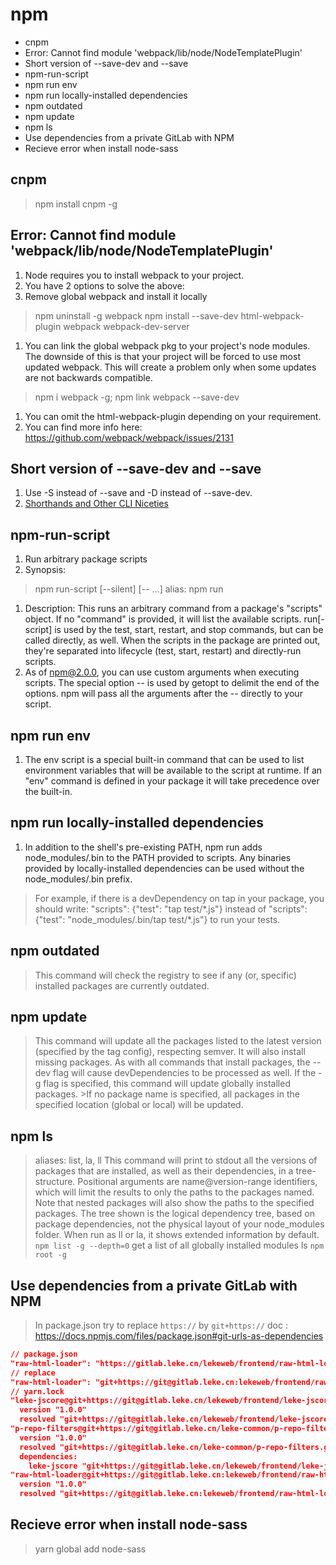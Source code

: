 # npm
<!-- MarkdownTOC -->

- cnpm
- Error: Cannot find module 'webpack/lib/node/NodeTemplatePlugin'
- Short version of --save-dev and --save
- npm-run-script
- npm run env
- npm run locally-installed dependencies
- npm outdated
- npm update
- npm ls
- Use dependencies from a private GitLab with NPM
- Recieve error when install node-sass

<!-- /MarkdownTOC -->

## cnpm
> npm install cnpm -g

## Error: Cannot find module 'webpack/lib/node/NodeTemplatePlugin'
1. Node requires you to install webpack to your project.
1. You have 2 options to solve the above:
1. Remove global webpack and install it locally
> npm uninstall -g webpack
> npm install --save-dev html-webpack-plugin webpack webpack-dev-server
1. You can link the global webpack pkg to your project's node modules. The downside of this is that your project will be forced to use most updated webpack. This will create a problem only when some updates are not backwards compatible.
> npm i webpack -g; npm link webpack --save-dev
1. You can omit the html-webpack-plugin depending on your requirement.
1. You can find more info here: https://github.com/webpack/webpack/issues/2131

## Short version of --save-dev and --save
1. Use -S instead of --save and -D instead of --save-dev.
1. [Shorthands and Other CLI Niceties](https://docs.npmjs.com/misc/config#shorthands-and-other-cli-niceties)

## npm-run-script
1. Run arbitrary package scripts
1. Synopsis:
> npm run-script <command> [--silent] [-- <args>...]
> alias: npm run
1. Description: This runs an arbitrary command from a package's "scripts" object. If no "command" is provided, it will list the available scripts. run[-script] is used by the test, start, restart, and stop commands, but can be called directly, as well. When the scripts in the package are printed out, they're separated into lifecycle (test, start, restart) and directly-run scripts.
1. As of npm@2.0.0, you can use custom arguments when executing scripts. The special option -- is used by getopt to delimit the end of the options. npm will pass all the arguments after the -- directly to your script.

## npm run env
1. The env script is a special built-in command that can be used to list environment variables that will be available to the script at runtime. If an "env" command is defined in your package it will take precedence over the built-in.

## npm run locally-installed dependencies
1. In addition to the shell's pre-existing PATH, npm run adds node_modules/.bin to the PATH provided to scripts. Any binaries provided by locally-installed dependencies can be used without the node_modules/.bin prefix.
> For example, if there is a devDependency on tap in your package, you should write:
> "scripts": {"test": "tap test/\*.js"}
> instead of "scripts": {"test": "node_modules/.bin/tap test/\*.js"} to run your tests.

## npm outdated
> This command will check the registry to see if any (or, specific) installed packages are currently outdated.

## npm update
> This command will update all the packages listed to the latest version (specified by the tag config), respecting semver.
>It will also install missing packages. As with all commands that install packages, the --dev flag will cause devDependencies to be processed as well.
>If the -g flag is specified, this command will update globally installed packages. >If no package name is specified, all packages in the specified location (global or local) will be updated.

## npm ls
> aliases: list, la, ll
> This command will print to stdout all the versions of packages that are installed, as well as their dependencies, in a tree-structure.
> Positional arguments are name@version-range identifiers, which will limit the results to only the paths to the packages named. Note that nested packages will also show the paths to the specified packages.
> The tree shown is the logical dependency tree, based on package dependencies, not the physical layout of your node_modules folder.
> When run as ll or la, it shows extended information by default.
> `npm list -g --depth=0` get a list of all globally installed modules
> ls `npm root -g`

## Use dependencies from a private GitLab with NPM
> In package.json try to replace `https://` by `git+https://`
> doc : https://docs.npmjs.com/files/package.json#git-urls-as-dependencies
````json
// package.json
"raw-html-loader": "https://gitlab.leke.cn/lekeweb/frontend/raw-html-loader.git",
// replace
"raw-html-loader": "git+https://git@gitlab.leke.cn:lekeweb/frontend/raw-html-loader.git",
// yarn.lock
"leke-jscore@git+https://git@gitlab.leke.cn/lekeweb/frontend/leke-jscore.git":
  version "1.0.0"
  resolved "git+https://git@gitlab.leke.cn/lekeweb/frontend/leke-jscore.git#b7e883b2da1a68aa90a30988a7d94065128e3c0d"
"p-repo-filters@git+https://git@gitlab.leke.cn/leke-common/p-repo-filters.git":
  version "1.0.0"
  resolved "git+https://git@gitlab.leke.cn/leke-common/p-repo-filters.git#d636d3acab16c6f2b52841ac4040e7246ea22b32"
  dependencies:
    leke-jscore "git+https://git@gitlab.leke.cn/lekeweb/frontend/leke-jscore.git"
"raw-html-loader@git+https://git@gitlab.leke.cn:lekeweb/frontend/raw-html-loader.git":
  version "1.0.0"
  resolved "git+https://git@gitlab.leke.cn:lekeweb/frontend/raw-html-loader.git#bae8b878420bceca415af2ea8c23db94a7089ccb"
````

## Recieve error when install node-sass
> yarn global add node-sass

